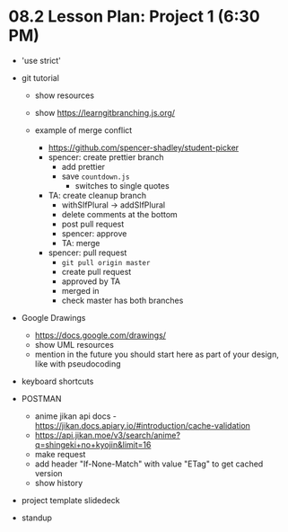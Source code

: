 # 08.2 Lesson Plan: Project 1 (6:30 PM)

- 'use strict'
- git tutorial

  - show resources
  - show https://learngitbranching.js.org/

  - example of merge conflict
    - https://github.com/spencer-shadley/student-picker
    - spencer: create prettier branch
      - add prettier
      - save `countdown.js`
        - switches to single quotes
    - TA: create cleanup branch
      - withSIfPlural -> addSIfPlural
      - delete comments at the bottom
      - post pull request
      - spencer: approve
      - TA: merge
    - spencer: pull request
      - `git pull origin master`
      - create pull request
      - approved by TA
      - merged in
      - check master has both branches

- Google Drawings

  - https://docs.google.com/drawings/
  - show UML resources
  - mention in the future you should start here as part of your design, like with pseudocoding

- keyboard shortcuts
- POSTMAN
  - anime jikan api docs - https://jikan.docs.apiary.io/#introduction/cache-validation
  - https://api.jikan.moe/v3/search/anime?q=shingeki+no+kyojin&limit=16
  - make request
  - add header "If-None-Match" with value "ETag" to get cached version
  - show history
- project template slidedeck
- standup
